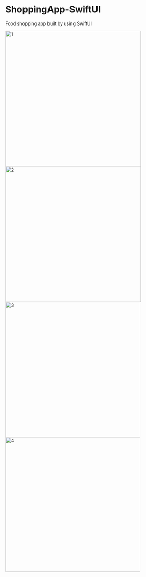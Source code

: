 # ShoppingApp-SwiftUI


Food shopping app built by using SwiftUI


<img width="425" alt="1" src="https://github.com/Onur-Fidan/ShoppingApp-SwiftUI/assets/97627723/d31467ed-d3ea-4eca-b938-3e5039591c50">
<img width="425" alt="2" src="https://github.com/Onur-Fidan/ShoppingApp-SwiftUI/assets/97627723/7eabd510-3a4d-4f28-9ed4-0dda4a8b9f45">
<img width="423" alt="3" src="https://github.com/Onur-Fidan/ShoppingApp-SwiftUI/assets/97627723/e21e0dcb-bec0-41c0-9b0b-7af04532c660">
<img width="423" alt="4" src="https://github.com/Onur-Fidan/ShoppingApp-SwiftUI/assets/97627723/5dc00bd9-9ed6-497b-92d9-cd3b03c40389">

